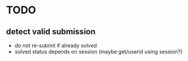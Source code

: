 # TODO
## detect valid submission
+ do not re-submit if already solved
+ solved status depends on session (maybe get/userid using session?)
